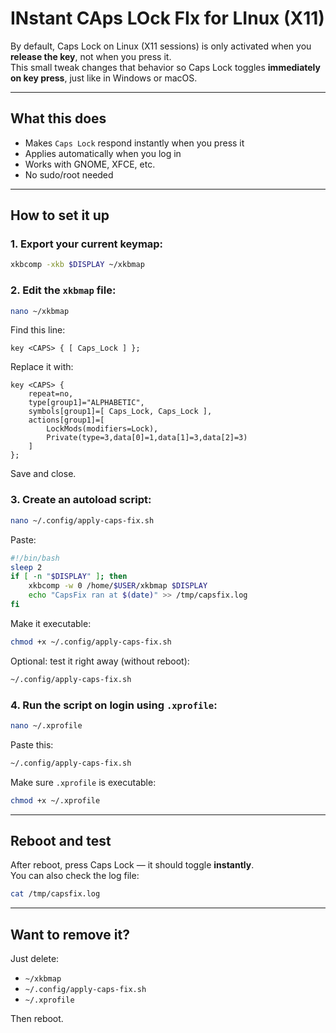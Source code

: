 
# INstant CAps LOck FIx for LInux (X11)

By default, Caps Lock on Linux (X11 sessions) is only activated when you **release the key**, not when you press it.  
This small tweak changes that behavior so Caps Lock toggles **immediately on key press**, just like in Windows or macOS.

---

## What this does

- Makes `Caps Lock` respond instantly when you press it
- Applies automatically when you log in
- Works with GNOME, XFCE, etc.
- No sudo/root needed

---

## How to set it up

### 1. Export your current keymap:
```bash
xkbcomp -xkb $DISPLAY ~/xkbmap
```

### 2. Edit the `xkbmap` file:
```bash
nano ~/xkbmap
```

Find this line:
```
key <CAPS> { [ Caps_Lock ] };
```

Replace it with:
```xkb
key <CAPS> { 
    repeat=no,
    type[group1]="ALPHABETIC", 
    symbols[group1]=[ Caps_Lock, Caps_Lock ],
    actions[group1]=[
        LockMods(modifiers=Lock), 
        Private(type=3,data[0]=1,data[1]=3,data[2]=3)
    ] 
};
```

Save and close.

### 3. Create an autoload script:
```bash
nano ~/.config/apply-caps-fix.sh
```

Paste:
```bash
#!/bin/bash
sleep 2
if [ -n "$DISPLAY" ]; then
    xkbcomp -w 0 /home/$USER/xkbmap $DISPLAY
    echo "CapsFix ran at $(date)" >> /tmp/capsfix.log
fi
```

Make it executable:
```bash
chmod +x ~/.config/apply-caps-fix.sh
```

Optional: test it right away (without reboot):
```bash
~/.config/apply-caps-fix.sh
```

### 4. Run the script on login using `.xprofile`:
```bash
nano ~/.xprofile
```

Paste this:
```bash
~/.config/apply-caps-fix.sh
```

Make sure `.xprofile` is executable:
```bash
chmod +x ~/.xprofile
```

---

## Reboot and test

After reboot, press Caps Lock — it should toggle **instantly**.  
You can also check the log file:
```bash
cat /tmp/capsfix.log
```

---

##  Want to remove it?

Just delete:

- `~/xkbmap`
- `~/.config/apply-caps-fix.sh`
- `~/.xprofile`

Then reboot.
